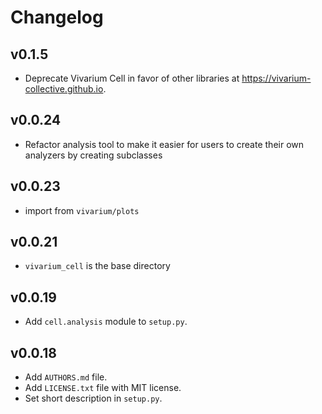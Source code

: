 # Changelog

## v0.1.5

* Deprecate Vivarium Cell in favor of other libraries at
  https://vivarium-collective.github.io.

## v0.0.24

* Refactor analysis tool to make it easier for users to create their own
  analyzers by creating subclasses

## v0.0.23

* import from `vivarium/plots`

## v0.0.21

* `vivarium_cell` is the base directory

## v0.0.19

* Add `cell.analysis` module to `setup.py`.

## v0.0.18

* Add `AUTHORS.md` file.
* Add `LICENSE.txt` file with MIT license.
* Set short description in `setup.py`.
